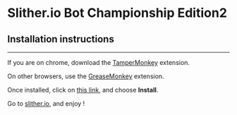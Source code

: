 # Slither.io Bot Championship Edition2

## Installation instructions
---
If you are on chrome, download the [TamperMonkey](https://chrome.google.com/webstore/detail/tampermonkey/dhdgffkkebhmkfjojejmpbldmpobfkfo?hl=en) extension.

On other browsers, use the [GreaseMonkey](https://addons.mozilla.org/en-GB/firefox/addon/greasemonkey/) extension.

Once installed, click on [this link](https://github.com/xanderak/slither.io-bot/raw/master/bot.user.js), and choose **Install**.

Go to [slither.io](http://slither.io/), and enjoy !
